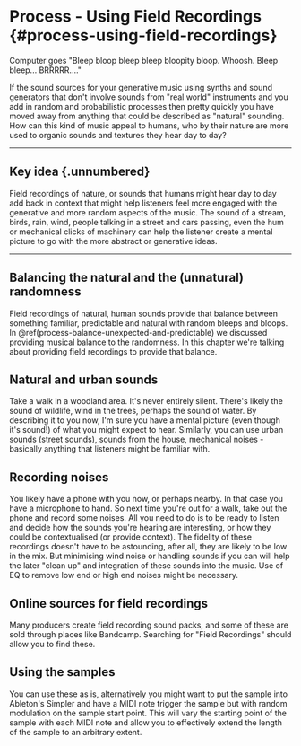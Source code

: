 # Process - Using Field Recordings {#process-using-field-recordings}

Computer goes "Bleep bloop bleep bleep bloopity bloop. Whoosh. Bleep bleep... BRRRRR...."

If the sound sources for your generative music using synths and sound generators
that don't involve sounds from "real world" instruments and you add in random
and probabilistic processes then pretty quickly you have moved away from
anything that could be described as "natural" sounding. How can this kind of
music appeal to humans, who by their nature are more used to organic sounds and
textures they hear day to day?

------------------------------------------------------------------------

## Key idea {.unnumbered}

Field recordings of nature, or sounds that humans might hear day to day add back
in context that might help listeners feel more engaged with the generative and
more random aspects of the music. The sound of a stream, birds, rain, wind,
people talking in a street and cars passing, even the hum or mechanical clicks
of machinery can help the listener create a mental picture to go with the more
abstract or generative ideas.

------------------------------------------------------------------------

## Balancing the natural and the (unnatural) randomness

Field recordings of natural, human sounds provide that balance between something
familiar, predictable and natural with random bleeps and bloops. In
@ref(process-balance-unexpected-and-predictable) we discussed providing musical
balance to the randomness. In this chapter we're talking about providing field
recordings to provide that balance.

## Natural and urban sounds

Take a walk in a woodland area. It's never entirely silent. There's likely the
sound of wildlife, wind in the trees, perhaps the sound of water. By describing
it to you now, I'm sure you have a mental picture (even though it's sound!) of
what you might expect to hear. Similarly, you can use urban sounds (street
sounds), sounds from the house, mechanical noises - basically anything that
listeners might be familiar with.

## Recording noises

You likely have a phone with you now, or perhaps nearby. In that case you have a
microphone to hand. So next time you're out for a walk, take out the phone and
record some noises. All you need to do is to be ready to listen and decide how
the sounds you're hearing are interesting, or how they could be contextualised
(or provide context). The fidelity of these recordings doesn't have to be 
astounding, after all, they are likely to be low in the mix. But minimising wind 
noise or handling sounds if you can will help the later "clean up" and 
integration of these sounds into the music. Use of EQ to remove low end or 
high end noises might be necessary.

## Online sources for field recordings

Many producers create field recording sound packs, and some of these are sold
through places like Bandcamp. Searching for "Field Recordings" should allow you
to find these.

## Using the samples

You can use these as is, alternatively you might want to put the sample into
Ableton's Simpler and have a MIDI note trigger the sample but with random
modulation on the sample start point. This will vary the starting point of the
sample with each MIDI note and allow you to effectively extend the length of the
sample to an arbitrary extent.
